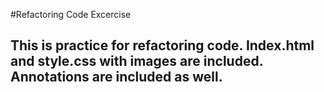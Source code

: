 #Refactoring Code Excercise
## This is practice for refactoring code. Index.html and style.css with images are included. Annotations are included as well.
